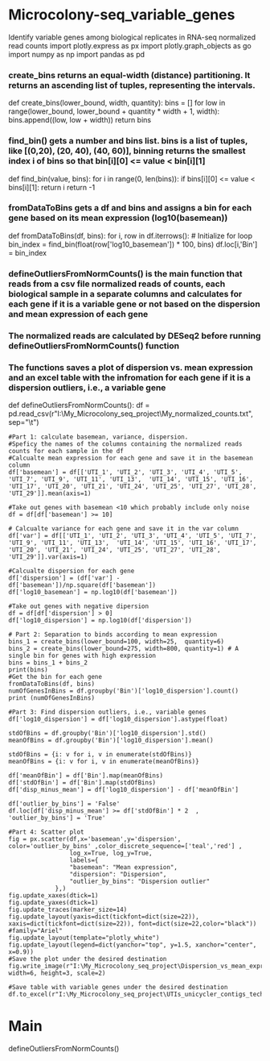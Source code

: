 # Microcolony-seq_variable_genes
Identify variable genes among biological replicates in RNA-seq normalized read counts
import plotly.express as px
import plotly.graph_objects as go
import numpy as np
import pandas as pd

### create_bins returns an equal-width (distance) partitioning. It returns an ascending list of tuples, representing the intervals. 
def create_bins(lower_bound, width, quantity):
    bins = []
    for low in range(lower_bound,
                     lower_bound + quantity * width + 1, width):
        bins.append((low, low + width))
    return bins

### find_bin() gets a number and bins list. bins is a list of tuples, like [(0,20), (20, 40), (40, 60)], binning returns the smallest index i of bins so that bin[i][0] <= value < bin[i][1]
def find_bin(value, bins):
    for i in range(0, len(bins)):
        if bins[i][0] <= value < bins[i][1]:
            return i
    return -1

### fromDataToBins gets a df and bins and assigns a bin for each gene based on its mean expression (log10(basemean))
def fromDataToBins(df, bins):
    for i, row in df.iterrows():  # Initialize for loop
        bin_index = find_bin(float(row['log10_basemean']) * 100, bins)
        df.loc[i,'Bin'] = bin_index

### defineOutliersFromNormCounts() is the main function that reads from a csv file normalized reads of counts, each biological sample in a separate columns and calculates for each gene if it is a variable gene or not based on the dispersion and mean expression of each gene
### The normalized reads are calculated by DESeq2 before running defineOutliersFromNormCounts() function
### The functions saves a plot of dispersion vs. mean expression and an excel table with the infromation for each gene if it is a dispersion outliers, i.e., a variable gene
def defineOutliersFromNormCounts():
    df = pd.read_csv(r"I:\My_Microcolony_seq_project\My_normalized_counts.txt", sep="\t")

    #Part 1: calculate basemean, variance, dispersion.
    #Speficy the names of the columns containing the normalized reads counts for each sample in the df
    #Calcualte mean expression for each gene and save it in the basemean column
    df['basemean'] = df[['UTI_1', 'UTI_2', 'UTI_3', 'UTI_4', 'UTI_5', 'UTI_7', 'UTI_9', 'UTI_11', 'UTI_13',  'UTI_14', 'UTI_15', 'UTI_16', 'UTI_17', 'UTI_20', 'UTI_21', 'UTI_24', 'UTI_25', 'UTI_27', 'UTI_28', 'UTI_29']].mean(axis=1)

    #Take out genes with basemean <10 which probably include only noise
    df = df[df['basemean'] >= 10]

    # Calcualte variance for each gene and save it in the var column
    df['var'] = df[['UTI_1', 'UTI_2', 'UTI_3', 'UTI_4', 'UTI_5', 'UTI_7', 'UTI_9', 'UTI_11', 'UTI_13',  'UTI_14', 'UTI_15', 'UTI_16', 'UTI_17', 'UTI_20', 'UTI_21', 'UTI_24', 'UTI_25', 'UTI_27', 'UTI_28', 'UTI_29']].var(axis=1)

    #Calcualte dispersion for each gene
    df['dispersion'] = (df['var'] - df['basemean'])/np.square(df['basemean'])
    df['log10_basemean'] = np.log10(df['basemean'])

    #Take out genes with negative dipersion
    df = df[df['dispersion'] > 0]
    df['log10_dispersion'] = np.log10(df['dispersion'])

    # Part 2: Separation to binds according to mean expression
    bins_1 = create_bins(lower_bound=100, width=25,  quantity=6)
    bins_2 = create_bins(lower_bound=275, width=800, quantity=1) # A single bin for genes with high expression
    bins = bins_1 + bins_2
    print(bins)
    #Get the bin for each gene
    fromDataToBins(df, bins)
    numOfGenesInBins = df.groupby('Bin')['log10_dispersion'].count()
    print (numOfGenesInBins)

    #Part 3: Find dispersion outliers, i.e., variable genes
    df['log10_dispersion'] = df['log10_dispersion'].astype(float)

    stdOfBins = df.groupby('Bin')['log10_dispersion'].std()
    meanOfBins = df.groupby('Bin')['log10_dispersion'].mean()

    stdOfBins = {i: v for i, v in enumerate(stdOfBins)}
    meanOfBins = {i: v for i, v in enumerate(meanOfBins)}

    df['meanOfBin'] = df['Bin'].map(meanOfBins)
    df['stdOfBin'] = df['Bin'].map(stdOfBins)
    df['disp_minus_mean'] = df['log10_dispersion'] - df['meanOfBin']

    df['outlier_by_bins'] = 'False'
    df.loc[df['disp_minus_mean'] >= df['stdOfBin'] * 2  , 'outlier_by_bins'] = 'True'

    #Part 4: Scatter plot
    fig = px.scatter(df,x='basemean',y='dispersion', color='outlier_by_bins' ,color_discrete_sequence=['teal','red'] ,
                     log_x=True, log_y=True,
                     labels={
                     "basemean": "Mean expression",
                     "dispersion": "Dispersion",
                     "outlier_by_bins": "Dispersion outlier"
                 },)
    fig.update_xaxes(dtick=1)
    fig.update_yaxes(dtick=1)
    fig.update_traces(marker_size=14)
    fig.update_layout(yaxis=dict(tickfont=dict(size=22)), xaxis=dict(tickfont=dict(size=22)), font=dict(size=22,color="black")) #family="Ariel"
    fig.update_layout(template="plotly_white")
    fig.update_layout(legend=dict(yanchor="top", y=1.5, xanchor="center", x=0.9))
    #Save the plot under the desired destination
    fig.write_image(r"I:\My_Microcolony_seq_project\Dispersion_vs_mean_expression_scatter_plot.jpeg", width=6, height=3, scale=2)

    #Save table with variable genes under the desired destination
    df.to_excel(r"I:\My_Microcolony_seq_project\UTIs_unicycler_contigs_tech_std_2_210224.xlsx")

# Main
defineOutliersFromNormCounts()

